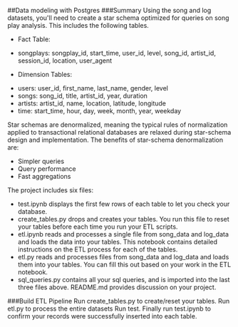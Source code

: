 ##Data modeling with Postgres
###Summary
Using the song and log datasets, you'll need to create a star schema optimized for queries on song play analysis. This includes the following tables.

* Fact Table:
 - songplays: songplay_id, start_time, user_id, level, song_id, artist_id, session_id, location, user_agent
* Dimension Tables: 
 - users: user_id, first_name, last_name, gender, level
 - songs: song_id, title, artist_id, year, duration
 - artists: artist_id, name, location, latitude, longitude
 - time: start_time, hour, day, week, month, year, weekday

Star schemas are denormalized, meaning the typical rules of normalization applied to transactional relational databases are relaxed during star-schema design and implementation. The benefits of star-schema denormalization are:

* Simpler queries
* Query performance
* Fast aggregations

The project includes six files:

* test.ipynb displays the first few rows of each table to let you check your database.
* create_tables.py drops and creates your tables. You run this file to reset your tables before each time you run your ETL scripts.
* etl.ipynb reads and processes a single file from song_data and log_data and loads the data into your tables. This notebook contains detailed instructions on the ETL process for each of the tables.
* etl.py reads and processes files from song_data and log_data and loads them into your tables. You can fill this out based on your work in the ETL notebook.
* sql_queries.py contains all your sql queries, and is imported into the last three files above.
README.md provides discussion on your project.

###Build ETL Pipeline
Run create_tables.py to create/reset your tables. Run etl.py to process the entire datasets  Run test. Finally run test.ipynb to confirm your records were successfully inserted into each table.